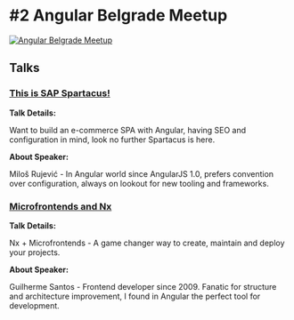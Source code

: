 # #2 Angular Belgrade Meetup

[![Angular Belgrade Meetup](https://i.ibb.co/mt2MZhW/2-Angular-Belgrade-Meetup.png)](https://youtu.be/0RWV5H8qKoc)

## Talks

### [This is SAP Spartacus!](./this-is-sap-spartacus.pdf)

**Talk Details:**

Want to build an e-commerce SPA with Angular, having SEO and configuration in mind,
look no further Spartacus is here.

**About Speaker:**

Miloš Rujević - In Angular world since AngularJS 1.0, prefers convention over configuration,
always on lookout for new tooling and frameworks.

### [Microfrontends and Nx](./microfrontends-and-nx.pdf)

**Talk Details:**

Nx + Microfrontends - A game changer way to create, maintain and deploy your projects.

**About Speaker:**

Guilherme Santos - Frontend developer since 2009. Fanatic for structure and architecture improvement,
I found in Angular the perfect tool for development.

